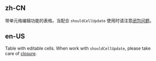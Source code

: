 ## zh-CN

带单元格编辑功能的表格。当配合 `shouldCellUpdate` 使用时请注意[闭包问题](https://github.com/ant-design/ant-design/issues/29243)。

## en-US

Table with editable cells. When work with `shouldCellUpdate`, please take care of [closure](https://github.com/ant-design/ant-design/issues/29243).

<style>
.editable-cell {
  position: relative;
}

.editable-cell-value-wrap {
  padding: 5px 12px;
  cursor: pointer;
}

.editable-row:hover .editable-cell-value-wrap {
  padding: 4px 11px;
  border: 1px solid #d9d9d9;
  border-radius: 2px;
}

[data-theme='dark'] .editable-row:hover .editable-cell-value-wrap {
  border: 1px solid #434343;
}
</style>
